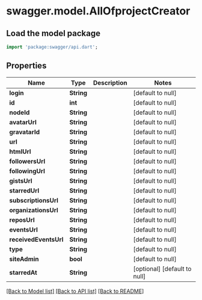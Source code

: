 # swagger.model.AllOfprojectCreator

## Load the model package
```dart
import 'package:swagger/api.dart';
```

## Properties
Name | Type | Description | Notes
------------ | ------------- | ------------- | -------------
**login** | **String** |  | [default to null]
**id** | **int** |  | [default to null]
**nodeId** | **String** |  | [default to null]
**avatarUrl** | **String** |  | [default to null]
**gravatarId** | **String** |  | [default to null]
**url** | **String** |  | [default to null]
**htmlUrl** | **String** |  | [default to null]
**followersUrl** | **String** |  | [default to null]
**followingUrl** | **String** |  | [default to null]
**gistsUrl** | **String** |  | [default to null]
**starredUrl** | **String** |  | [default to null]
**subscriptionsUrl** | **String** |  | [default to null]
**organizationsUrl** | **String** |  | [default to null]
**reposUrl** | **String** |  | [default to null]
**eventsUrl** | **String** |  | [default to null]
**receivedEventsUrl** | **String** |  | [default to null]
**type** | **String** |  | [default to null]
**siteAdmin** | **bool** |  | [default to null]
**starredAt** | **String** |  | [optional] [default to null]

[[Back to Model list]](../README.md#documentation-for-models) [[Back to API list]](../README.md#documentation-for-api-endpoints) [[Back to README]](../README.md)


